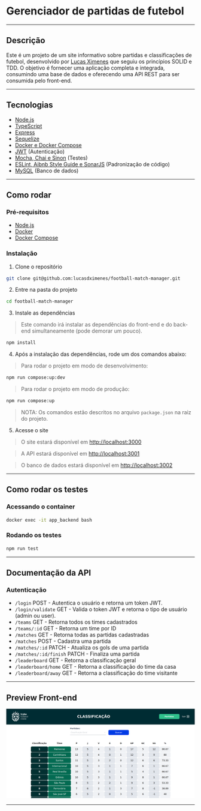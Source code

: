 # Gerenciador de partidas de futebol

---

## Descrição

Este é um projeto de um site informativo sobre partidas e classificações de futebol, desenvolvido por [Lucas Ximenes](inkedin.com/in/lucasdximenes) que seguiu os princípios SOLID e TDD. O objetivo é fornecer uma aplicação completa e integrada, consumindo uma base de dados e oferecendo uma API REST para ser consumida pelo front-end.

---

## Tecnologias

- [Node.js](https://nodejs.org/en/)
- [TypeScript](https://www.typescriptlang.org/)
- [Express](https://expressjs.com/)
- [Sequelize](https://sequelize.org/)
- [Docker e Docker Compose](https://www.docker.com/)
- [JWT](https://jwt.io/) (Autenticação)
- [Mocha, Chai e Sinon](https://mochajs.org/) (Testes)
- [ESLint, Aibnb Style Guide e SonarJS](https://eslint.org/) (Padronização de código)
- [MySQL](https://www.mysql.com/) (Banco de dados)

---

## Como rodar

### Pré-requisitos

- [Node.js](https://nodejs.org/en/)
- [Docker](https://www.docker.com/)
- [Docker Compose](https://docs.docker.com/compose/)

### Instalação

1. Clone o repositório

```bash
git clone git@github.com:lucasdximenes/football-match-manager.git
```

2. Entre na pasta do projeto

```bash
cd football-match-manager
```

3. Instale as dependências

> Este comando irá instalar as dependências do front-end e do back-end simultaneamente (pode demorar um pouco).

```bash
npm install
```

4. Após a instalação das dependências, rode um dos comandos abaixo:

> Para rodar o projeto em modo de desenvolvimento:

```bash
npm run compose:up:dev
```

> Para rodar o projeto em modo de produção:

```bash
npm run compose:up
```

> NOTA: Os comandos estão descritos no arquivo `package.json` na raiz do projeto.

5. Acesse o site

> O site estará disponível em [http://localhost:3000](http://localhost:3000)

> A API estará disponível em [http://localhost:3001](http://localhost:3001)

> O banco de dados estará disponível em [http://localhost:3002](http://localhost:3002)

---

## Como rodar os testes

### Acessando o container

```bash
docker exec -it app_backend bash
```

### Rodando os testes

```bash
npm run test
```

---

## Documentação da API

### Autenticação

- `/login` POST - Autentica o usuário e retorna um token JWT.
- `/login/validate` GET - Valida o token JWT e retorna o tipo de usuário (admin ou user).
- `/teams` GET - Retorna todos os times cadastrados
- `/teams/:id` GET - Retorna um time por ID
- `/matches` GET - Retorna todas as partidas cadastradas
- `/matches` POST - Cadastra uma partida
- `/matches/:id` PATCH - Atualiza os gols de uma partida
- `/matches/:id/finish` PATCH - Finaliza uma partida
- `/leaderboard` GET - Retorna a classificação geral
- `/leaderboard/home` GET - Retorna a classificação do time da casa
- `/leaderboard/away` GET - Retorna a classificação do time visitante

---

## Preview Front-end

![Preview](./preview.png)

---
